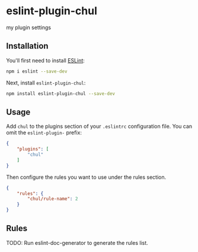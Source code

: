 # eslint-plugin-chul

my plugin settings

## Installation

You'll first need to install [ESLint](https://eslint.org/):

```sh
npm i eslint --save-dev
```

Next, install `eslint-plugin-chul`:

```sh
npm install eslint-plugin-chul --save-dev
```

## Usage

Add `chul` to the plugins section of your `.eslintrc` configuration file. You can omit the `eslint-plugin-` prefix:

```json
{
    "plugins": [
        "chul"
    ]
}
```


Then configure the rules you want to use under the rules section.

```json
{
    "rules": {
        "chul/rule-name": 2
    }
}
```

## Rules

<!-- begin auto-generated rules list -->
TODO: Run eslint-doc-generator to generate the rules list.
<!-- end auto-generated rules list -->



